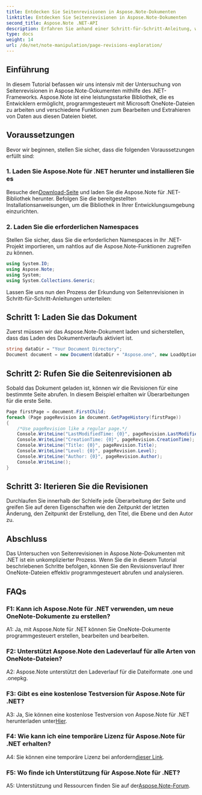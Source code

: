 ```yaml
---
title: Entdecken Sie Seitenrevisionen in Aspose.Note-Dokumenten
linktitle: Entdecken Sie Seitenrevisionen in Aspose.Note-Dokumenten
second_title: Aspose.Note .NET-API
description: Erfahren Sie anhand einer Schritt-für-Schritt-Anleitung, wie Sie Seitenrevisionen in Aspose.Note-Dokumenten mithilfe des .NET Frameworks erkunden.
type: docs
weight: 14
url: /de/net/note-manipulation/page-revisions-exploration/
---
```

## Einführung

In diesem Tutorial befassen wir uns intensiv mit der Untersuchung von Seitenrevisionen in Aspose.Note-Dokumenten mithilfe des .NET-Frameworks. Aspose.Note ist eine leistungsstarke Bibliothek, die es Entwicklern ermöglicht, programmgesteuert mit Microsoft OneNote-Dateien zu arbeiten und verschiedene Funktionen zum Bearbeiten und Extrahieren von Daten aus diesen Dateien bietet.

## Voraussetzungen

Bevor wir beginnen, stellen Sie sicher, dass die folgenden Voraussetzungen erfüllt sind:

### 1. Laden Sie Aspose.Note für .NET herunter und installieren Sie es

 Besuche den[Download-Seite](https://releases.aspose.com/note/net/) und laden Sie die Aspose.Note für .NET-Bibliothek herunter. Befolgen Sie die bereitgestellten Installationsanweisungen, um die Bibliothek in Ihrer Entwicklungsumgebung einzurichten.

### 2. Laden Sie die erforderlichen Namespaces

Stellen Sie sicher, dass Sie die erforderlichen Namespaces in Ihr .NET-Projekt importieren, um nahtlos auf die Aspose.Note-Funktionen zugreifen zu können.

```csharp
using System.IO;
using Aspose.Note;
using System;
using System.Collections.Generic;
```

Lassen Sie uns nun den Prozess der Erkundung von Seitenrevisionen in Schritt-für-Schritt-Anleitungen unterteilen:

## Schritt 1: Laden Sie das Dokument

Zuerst müssen wir das Aspose.Note-Dokument laden und sicherstellen, dass das Laden des Dokumentverlaufs aktiviert ist.

```csharp
string dataDir = "Your Document Directory";
Document document = new Document(dataDir + "Aspose.one", new LoadOptions { LoadHistory = true });
```

## Schritt 2: Rufen Sie die Seitenrevisionen ab

Sobald das Dokument geladen ist, können wir die Revisionen für eine bestimmte Seite abrufen. In diesem Beispiel erhalten wir Überarbeitungen für die erste Seite.

```csharp
Page firstPage = document.FirstChild;
foreach (Page pageRevision in document.GetPageHistory(firstPage))
{
    /*Use pageRevision like a regular page.*/
    Console.WriteLine("LastModifiedTime: {0}", pageRevision.LastModifiedTime);
    Console.WriteLine("CreationTime: {0}", pageRevision.CreationTime);
    Console.WriteLine("Title: {0}", pageRevision.Title);
    Console.WriteLine("Level: {0}", pageRevision.Level);
    Console.WriteLine("Author: {0}", pageRevision.Author);
    Console.WriteLine();
}
```

## Schritt 3: Iterieren Sie die Revisionen

Durchlaufen Sie innerhalb der Schleife jede Überarbeitung der Seite und greifen Sie auf deren Eigenschaften wie den Zeitpunkt der letzten Änderung, den Zeitpunkt der Erstellung, den Titel, die Ebene und den Autor zu.

## Abschluss

Das Untersuchen von Seitenrevisionen in Aspose.Note-Dokumenten mit .NET ist ein unkomplizierter Prozess. Wenn Sie die in diesem Tutorial beschriebenen Schritte befolgen, können Sie den Revisionsverlauf Ihrer OneNote-Dateien effektiv programmgesteuert abrufen und analysieren.

## FAQs

### F1: Kann ich Aspose.Note für .NET verwenden, um neue OneNote-Dokumente zu erstellen?

A1: Ja, mit Aspose.Note für .NET können Sie OneNote-Dokumente programmgesteuert erstellen, bearbeiten und bearbeiten.

### F2: Unterstützt Aspose.Note den Ladeverlauf für alle Arten von OneNote-Dateien?

A2: Aspose.Note unterstützt den Ladeverlauf für die Dateiformate .one und .onepkg.

### F3: Gibt es eine kostenlose Testversion für Aspose.Note für .NET?

 A3: Ja, Sie können eine kostenlose Testversion von Aspose.Note für .NET herunterladen unter[Hier](https://releases.aspose.com/).

### F4: Wie kann ich eine temporäre Lizenz für Aspose.Note für .NET erhalten?

 A4: Sie können eine temporäre Lizenz bei anfordern[dieser Link](https://purchase.aspose.com/temporary-license/).

### F5: Wo finde ich Unterstützung für Aspose.Note für .NET?

 A5: Unterstützung und Ressourcen finden Sie auf der[Aspose.Note-Forum](https://forum.aspose.com/c/note/28).